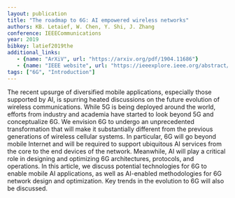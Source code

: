 ```yaml
---
layout: publication
title: "The roadmap to 6G: AI empowered wireless networks"
authors: KB. Letaief, W. Chen, Y. Shi, J. Zhang
conference: IEEECommunications 
year: 2019
bibkey: latief2019the
additional_links:
   - {name: "ArXiV", url: "https://arxiv.org/pdf/1904.11686"}
   - {name: "IEEE website", url: "https://ieeexplore.ieee.org/abstract/document/8808168"}
tags: ["6G", "Introduction"]
---
```

The recent upsurge of diversified mobile applications, especially those supported by AI, is spurring heated discussions on the future evolution of wireless communications. While 5G is being deployed around the world, efforts from industry and academia have started to look beyond 5G and conceptualize 6G. We envision 6G to undergo an unprecedented transformation that will make it substantially different from the previous generations of wireless cellular systems. In particular, 6G will go beyond mobile Internet and will be required to support ubiquitous AI services from the core to the end devices of the network. Meanwhile, AI will play a critical role in designing and optimizing 6G architectures, protocols, and operations. In this article, we discuss potential technologies for 6G to enable mobile AI applications, as well as AI-enabled methodologies for 6G network design and optimization. Key trends in the evolution to 6G will also be discussed.
